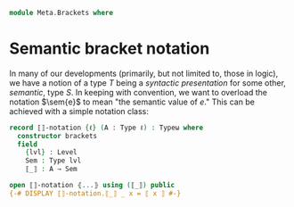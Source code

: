 <!--
```agda
open import 1Lab.Type
```
-->

```agda
module Meta.Brackets where
```

# Semantic bracket notation

In many of our developments (primarily, but not limited to, those in
logic), we have a notion of a type $T$ being a *syntactic presentation*
for some other, *semantic*, type $S$. In keeping with convention, we
want to overload the notation $\sem{e}$ to mean "the semantic value of
$e$." This can be achieved with a simple notation class:

```agda
record ⟦⟧-notation {ℓ} (A : Type ℓ) : Typeω where
  constructor brackets
  field
    {lvl} : Level
    Sem : Type lvl
    ⟦_⟧ : A → Sem

open ⟦⟧-notation ⦃...⦄ using (⟦_⟧) public
{-# DISPLAY ⟦⟧-notation.⟦_⟧ _ x = ⟦ x ⟧ #-}
```
